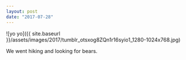 ```yaml
---
layout: post
date: "2017-07-28"
---
```


![yo yo]({{ site.baseurl }}/assets/images/2017/tumblr_otsxog8ZQn1r16syio1_1280-1024x768.jpg)

We went hiking and looking for bears.
